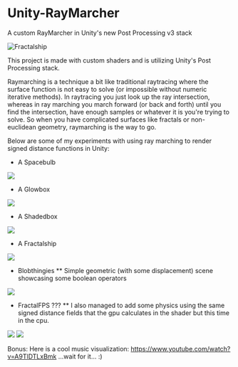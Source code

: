 # Unity-RayMarcher
 A custom RayMarcher in Unity's new Post Processing v3 stack
 
 ![Fractalship](https://i.imgur.com/n6mEKTM.png)
 
 This project is made with custom shaders and is utilizing Unity's Post Processing stack.
 
 Raymarching is a technique a bit like traditional raytracing where the surface function is not easy to solve (or impossible without numeric iterative methods). In raytracing you   just look up the ray intersection, whereas in ray marching you march forward (or back and forth) until you find the intersection, have enough samples or whatever it is you're trying to solve. So when you have complicated surfaces like fractals or non-euclidean geometry, raymarching is the way to go.
 
Below are some of my experiments with using ray marching to render signed distance functions in Unity:

 - A Spacebulb
 <img src="/projectGIFS/ezgif-2-237dc5daaf3b.gif?raw=true">
 
 - A Glowbox
  <img src="/projectGIFS/ezgif-2-2e093dd2b6d4.gif?raw=true">
 
 - A Shadedbox
  <img src="/projectGIFS/ezgif-2-c74e57deeb1f.gif?raw=true">
 
 - A Fractalship
  <img src="/projectGIFS/ezgif-2-a169b1d8c624.gif?raw=true">
 
 - Blobthingies
 ** Simple geometric (with some displacement) scene showcasing some boolean operators
  <img src="/projectGIFS/ezgif-6-301bcffb1209.gif?raw=true">
 
 
 - FractalFPS ???
 ** I also managed to add some physics using the same signed distance fields that the gpu calculates in the shader but this time in the cpu.
  <img src="/projectGIFS/ezgif-3-6915a234aa2a.gif?raw=true">
  <img src="/projectGIFS/ezgif-3-ee71b35e15a7.gif?raw=true">
 
 Bonus: Here is a cool music visualization: https://www.youtube.com/watch?v=A9TlDTLxBmk ...wait for it... :)
 
